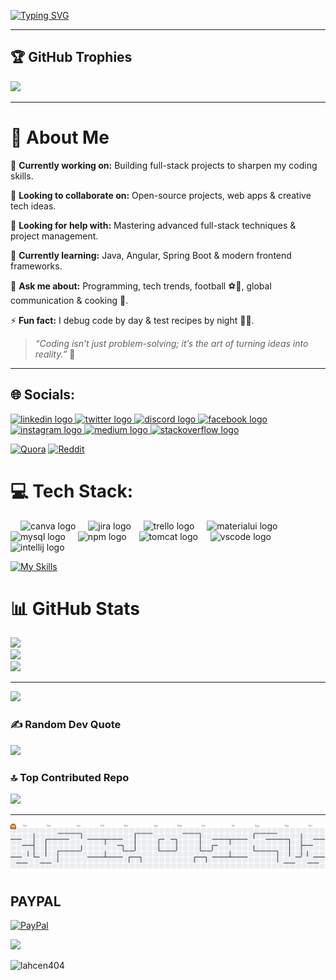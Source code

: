 [![Typing SVG](https://readme-typing-svg.demolab.com?font=Fira+Code&weight=1000&size=27&pause=1000&color=19FF00&vCenter=true&width=520&height=53&lines=%F0%9F%91%BE+WELCOME+TO+LAHCEN'S+PROFILE+%F0%9F%91%BE;💻+Full+Stack+Developer+%7C;⚡+Coding+%26+Creativity+Combined)](https://git.io/typing-svg)


---

## 🏆 GitHub Trophies
![](https://github-profile-trophy.vercel.app/?username=lahcen404&theme=radical&no-frame=false&no-bg=true&margin-w=4)


---

# 💫 About Me
🔭 **Currently working on:** Building full-stack projects to sharpen my coding skills.  

👯 **Looking to collaborate on:** Open-source projects, web apps & creative tech ideas.  

🤝 **Looking for help with:** Mastering advanced full-stack techniques & project management.  

🌱 **Currently learning:** Java, Angular, Spring Boot & modern frontend frameworks.  

💬 **Ask me about:** Programming, tech trends, football ⚽🤍, global communication & cooking 🍳. 

⚡ **Fun fact:** I debug code by day & test recipes by night 🌙✨.  

> *“Coding isn’t just problem-solving; it’s the art of turning ideas into reality.”* 🚀  

---


## 🌐 Socials:

<div align="left">
  <a href="https://linkedin.com/in/lahcen-ait-maskour-32716422b" target="_blank">
    <img src="https://raw.githubusercontent.com/maurodesouza/profile-readme-generator/master/src/assets/icons/social/linkedin/default.svg" width="52" height="40" alt="linkedin logo"  />
  </a>
  <a href="https://x.com/lahcen__maskour" target="_blank">
    <img src="https://raw.githubusercontent.com/maurodesouza/profile-readme-generator/master/src/assets/icons/social/twitter/default.svg" width="52" height="40" alt="twitter logo"  />
  </a>
  <a href="https://discordapp.com/users/749634870145187910" target="_blank">
    <img src="https://raw.githubusercontent.com/maurodesouza/profile-readme-generator/master/src/assets/icons/social/discord/default.svg" width="52" height="40" alt="discord logo"  />
  </a>
  <a href="https://facebook.com/Lahcen.Ait.Maskour0" target="_blank">
    <img src="https://raw.githubusercontent.com/maurodesouza/profile-readme-generator/master/src/assets/icons/social/facebook/default.svg" width="52" height="40" alt="facebook logo"  />
  </a>
  <a href="https://instagram.com/lahcen__maskour" target="_blank">
    <img src="https://raw.githubusercontent.com/maurodesouza/profile-readme-generator/master/src/assets/icons/social/instagram/default.svg" width="52" height="40" alt="instagram logo"  />
  </a>
  <a href="https://medium.com/@@lahcen.maskour2003" target="_blank">
    <img src="https://raw.githubusercontent.com/maurodesouza/profile-readme-generator/master/src/assets/icons/social/medium/default.svg" width="52" height="40" alt="medium logo"  />
  </a>
  <a href="https://stackoverflow.com/users/28152849" target="_blank">
    <img src="https://raw.githubusercontent.com/maurodesouza/profile-readme-generator/master/src/assets/icons/social/stackoverflow/default.svg" width="52" height="40" alt="stackoverflow logo"  />
  </a>
</div>

 [![Quora](https://img.shields.io/badge/Quora-%23B92B27.svg?logo=Quora&logoColor=white)](https://quora.com/profile/AIT-MASKOUR-Lahcen) [![Reddit](https://img.shields.io/badge/Reddit-%23FF4500.svg?logo=Reddit&logoColor=white)](https://reddit.com/user/Lahcen404) 




# 💻 Tech Stack:

<div align="left">

  <img width="12" />
  <img src="https://cdn.jsdelivr.net/gh/devicons/devicon/icons/canva/canva-original.svg" height="40" alt="canva logo"  />
  <img width="12" />
  <img src="https://cdn.jsdelivr.net/gh/devicons/devicon/icons/jira/jira-original.svg" height="40" alt="jira logo"  />
  <img width="12" />
  <img src="https://cdn.jsdelivr.net/gh/devicons/devicon/icons/trello/trello-plain.svg" height="40" alt="trello logo"  />
  <img width="12" />
  <img src="https://cdn.jsdelivr.net/gh/devicons/devicon/icons/materialui/materialui-original.svg" height="40" alt="materialui logo"  />
  <img width="12" />
  <img src="https://cdn.jsdelivr.net/gh/devicons/devicon/icons/mysql/mysql-original.svg" height="40" alt="mysql logo"  />
  <img width="12" />
  <img src="https://cdn.jsdelivr.net/gh/devicons/devicon/icons/npm/npm-original-wordmark.svg" height="40" alt="npm logo"  />
  <img width="12" />
  <img src="https://cdn.jsdelivr.net/gh/devicons/devicon/icons/tomcat/tomcat-original.svg" height="40" alt="tomcat logo"  />
  <img width="12" />
  <img src="https://cdn.jsdelivr.net/gh/devicons/devicon/icons/vscode/vscode-original.svg" height="40" alt="vscode logo"  />
  <img width="12" />
  <img src="https://cdn.jsdelivr.net/gh/devicons/devicon/icons/intellij/intellij-original.svg" height="40" alt="intellij logo"  />
</div>

[![My Skills](https://skillicons.dev/icons?i=java,js,ts,html,css,c,cpp,angular,spring,figma,git,github,tailwind,bootstrap,docker,jenkins)](https://github?com/lahcen404)



###

# 📊 GitHub Stats
![](https://github-readme-stats.vercel.app/api?username=lahcen404&theme=neon&hide_border=false&include_all_commits=true&count_private=true)<br/>
![](https://nirzak-streak-stats.vercel.app/?user=lahcen404&theme=neon&hide_border=false)<br/>
![](https://github-readme-stats.vercel.app/api/top-langs/?username=lahcen404&theme=neon&hide_border=false&include_all_commits=true&count_private=true&layout=compact)

---


![](https://github.com/lahcen404/lahcen404/blob/output/github-contribution-grid-snake.svg)
### ✍️ Random Dev Quote

![](https://quotes-github-readme.vercel.app/api?type=horizontal&theme=radical)

### 🔝 Top Contributed Repo
![](https://github-contributor-stats.vercel.app/api?username=lahcen404&limit=5&theme=dark&combine_all_yearly_contributions=true)

---


<picture>
  <source media="(prefers-color-scheme: dark)" srcset="https://raw.githubusercontent.com/lahcen404/lahcen404/output/pacman-contribution-graph-dark.svg">
  <source media="(prefers-color-scheme: light)" srcset="https://raw.githubusercontent.com/lahcen404/lahcen404/output/pacman-contribution-graph.svg">
  <img alt="pacman contribution graph" src="https://raw.githubusercontent.com/lahcen404/lahcen404/output/pacman-contribution-graph.svg">
</picture>

###



  ## PAYPAL
  [![PayPal](https://img.shields.io/badge/PayPal-00457C?style=for-the-badge&logo=paypal&logoColor=white)](https://www.paypal.me/lahcen100k) 


[![](https://visitcount.itsvg.in/api?id=lahcen404&icon=0&color=0)](https://visitcount.itsvg.in)
<p align="left"> <img src="https://komarev.com/ghpvc/?username=lahcen404&label=Profile%20views&color=0e75b6&style=flat" alt="lahcen404" /> </p>

  

